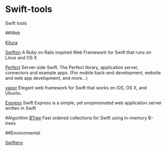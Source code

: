# Swift-tools
Swift tools


##Web

[Kitura](https://github.com/IBM-Swift/Kitura.git)

[Swifton](https://github.com/necolt/Swifton) A Ruby on Rails inspired Web Framework for Swift that runs on Linux and OS X

[Perfect](https://github.com/PerfectlySoft/Perfect) Server-side Swift. The Perfect library, application server, connectors and example apps. (For mobile back-end development, website and web app development, and more...)

[vapor](https://github.com/qutheory/vapor) Elegant web framework for Swift that works on iOS, OS X, and Ubuntu.

[Express](https://github.com/crossroadlabs/Express) Swift Express is a simple, yet unopinionated web application server written in Swift

#Algorithm
[BTree](https://github.com/lorentey/BTree) Fast ordered collections for Swift using in-memory B-trees

##Environmental

[Swiftenv](https://github.com/kylef/swiftenv)
